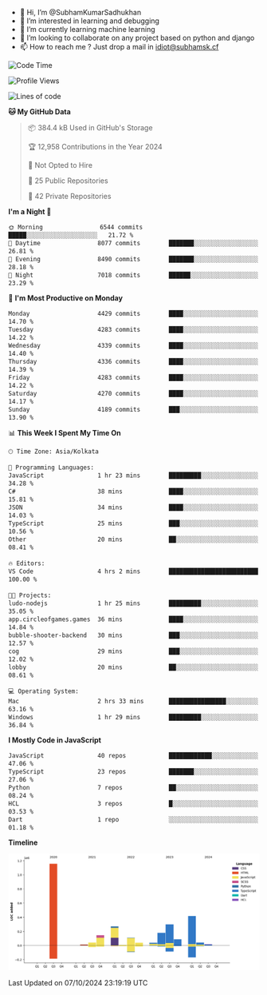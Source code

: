 - 👋 Hi, I’m @SubhamKumarSadhukhan
- 👀 I’m interested in learning and debugging
- 🌱 I’m currently learning machine learning
- 💞️ I’m looking to collaborate on any project based on python and django
- 📫 How to reach me ?
      Just drop a mail in idiot@subhamsk.cf

<!---
SubhamKumarSadhukhan/SubhamKumarSadhukhan is a ✨ special ✨ repository because its `README.md` (this file) appears on your GitHub profile.
You can click the Preview link to take a look at your changes.
--->


<!--START_SECTION:waka-->
![Code Time](http://img.shields.io/badge/Code%20Time-2%2C554%20hrs-blue)

![Profile Views](http://img.shields.io/badge/Profile%20Views-3-blue)

![Lines of code](https://img.shields.io/badge/From%20Hello%20World%20I%27ve%20Written-2.8%20million%20lines%20of%20code-blue)

**🐱 My GitHub Data** 

> 📦 384.4 kB Used in GitHub's Storage 
 > 
> 🏆 12,958 Contributions in the Year 2024
 > 
> 🚫 Not Opted to Hire
 > 
> 📜 25 Public Repositories 
 > 
> 🔑 42 Private Repositories 
 > 
**I'm a Night 🦉** 

```text
🌞 Morning                6544 commits        █████░░░░░░░░░░░░░░░░░░░░   21.72 % 
🌆 Daytime                8077 commits        ███████░░░░░░░░░░░░░░░░░░   26.81 % 
🌃 Evening                8490 commits        ███████░░░░░░░░░░░░░░░░░░   28.18 % 
🌙 Night                  7018 commits        ██████░░░░░░░░░░░░░░░░░░░   23.29 % 
```
📅 **I'm Most Productive on Monday** 

```text
Monday                   4429 commits        ████░░░░░░░░░░░░░░░░░░░░░   14.70 % 
Tuesday                  4283 commits        ████░░░░░░░░░░░░░░░░░░░░░   14.22 % 
Wednesday                4339 commits        ████░░░░░░░░░░░░░░░░░░░░░   14.40 % 
Thursday                 4336 commits        ████░░░░░░░░░░░░░░░░░░░░░   14.39 % 
Friday                   4283 commits        ████░░░░░░░░░░░░░░░░░░░░░   14.22 % 
Saturday                 4270 commits        ████░░░░░░░░░░░░░░░░░░░░░   14.17 % 
Sunday                   4189 commits        ███░░░░░░░░░░░░░░░░░░░░░░   13.90 % 
```


📊 **This Week I Spent My Time On** 

```text
🕑︎ Time Zone: Asia/Kolkata

💬 Programming Languages: 
JavaScript               1 hr 23 mins        █████████░░░░░░░░░░░░░░░░   34.28 % 
C#                       38 mins             ████░░░░░░░░░░░░░░░░░░░░░   15.81 % 
JSON                     34 mins             ████░░░░░░░░░░░░░░░░░░░░░   14.03 % 
TypeScript               25 mins             ███░░░░░░░░░░░░░░░░░░░░░░   10.56 % 
Other                    20 mins             ██░░░░░░░░░░░░░░░░░░░░░░░   08.41 % 

🔥 Editors: 
VS Code                  4 hrs 2 mins        █████████████████████████   100.00 % 

🐱‍💻 Projects: 
ludo-nodejs              1 hr 25 mins        █████████░░░░░░░░░░░░░░░░   35.05 % 
app.circleofgames.games  36 mins             ████░░░░░░░░░░░░░░░░░░░░░   14.84 % 
bubble-shooter-backend   30 mins             ███░░░░░░░░░░░░░░░░░░░░░░   12.57 % 
cog                      29 mins             ███░░░░░░░░░░░░░░░░░░░░░░   12.02 % 
lobby                    20 mins             ██░░░░░░░░░░░░░░░░░░░░░░░   08.61 % 

💻 Operating System: 
Mac                      2 hrs 33 mins       ████████████████░░░░░░░░░   63.16 % 
Windows                  1 hr 29 mins        █████████░░░░░░░░░░░░░░░░   36.84 % 
```

**I Mostly Code in JavaScript** 

```text
JavaScript               40 repos            ████████████░░░░░░░░░░░░░   47.06 % 
TypeScript               23 repos            ███████░░░░░░░░░░░░░░░░░░   27.06 % 
Python                   7 repos             ██░░░░░░░░░░░░░░░░░░░░░░░   08.24 % 
HCL                      3 repos             █░░░░░░░░░░░░░░░░░░░░░░░░   03.53 % 
Dart                     1 repo              ░░░░░░░░░░░░░░░░░░░░░░░░░   01.18 % 
```



**Timeline**

![Lines of Code chart](https://raw.githubusercontent.com/SubhamKumarSadhukhan/SubhamKumarSadhukhan/main/assets/bar_graph.png)


 Last Updated on 07/10/2024 23:19:19 UTC
<!--END_SECTION:waka-->
